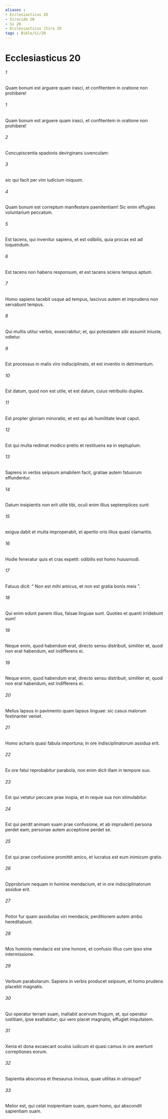 ```yaml
---
aliases : 
- Ecclesiasticus 20
- Siracide 20
- Si 20
- Ecclesiasticus (Sira 20
tags : Bible/Si/20
---
```


# Ecclesiasticus 20

###### 1
Quam bonum est arguere quam irasci, et confitentem in oratione non prohibere!
###### 1
Quam bonum est arguere quam irasci, et confitentem in oratione non prohibere!
###### 2
Concupiscentia spadonis devirginans iuvenculam:
###### 3
sic qui facit per vim iudicium iniquum.
###### 4
Quam bonum est correptum manifestare paenitentiam! Sic enim effugies voluntarium peccatum.
###### 5
Est tacens, qui invenitur sapiens, et est odibilis, quia procax est ad loquendum.
###### 6
Est tacens non habens responsum, et est tacens sciens tempus aptum.
###### 7
Homo sapiens tacebit usque ad tempus, lascivus autem et imprudens non servabunt tempus.
###### 8
Qui multis utitur verbis, exsecrabitur; et, qui potestatem sibi assumit iniuste, odietur.
###### 9
Est processus in malis viro indisciplinato, et est inventio in detrimentum.
###### 10
Est datum, quod non est utile, et est datum, cuius retributio duplex.
###### 11
Est propter gloriam minoratio, et est qui ab humilitate levat caput.
###### 12
Est qui multa redimat modico pretio et restituens ea in septuplum.
###### 13
Sapiens in verbis seipsum amabilem facit, gratiae autem fatuorum effundentur.
###### 14
Datum insipientis non erit utile tibi, oculi enim illius septemplices sunt:
###### 15
exigua dabit et multa improperabit, et apertio oris illius quasi clamantis.
###### 16
Hodie feneratur quis et cras expetit: odibilis est homo huiusmodi.
###### 17
Fatuus dicit: “ Non est mihi amicus, et non est gratia bonis meis ”.
###### 18
Qui enim edunt panem illius, falsae linguae sunt. Quoties et quanti irridebunt eum!
###### 19
Neque enim, quod habendum erat, directo sensu distribuit, similiter et, quod non erat habendum, est indifferens ei.
###### 19
Neque enim, quod habendum erat, directo sensu distribuit, similiter et, quod non erat habendum, est indifferens ei.
###### 20
Melius lapsus in pavimento quam lapsus linguae: sic casus malorum festinanter veniet.
###### 21
Homo acharis quasi fabula importuna; in ore indisciplinatorum assidua erit.
###### 22
Ex ore fatui reprobabitur parabola, non enim dicit illam in tempore suo.
###### 23
Est qui vetatur peccare prae inopia, et in requie sua non stimulabitur.
###### 24
Est qui perdit animam suam prae confusione, et ab imprudenti persona perdet eam; personae autem acceptione perdet se.
###### 25
Est qui prae confusione promittit amico, et lucratus est eum inimicum gratis.
###### 26
Opprobrium nequam in homine mendacium, et in ore indisciplinatorum assidue erit.
###### 27
Potior fur quam assiduitas viri mendacis; perditionem autem ambo hereditabunt.
###### 28
Mos hominis mendacis est sine honore, et confusio illius cum ipso sine intermissione.
###### 29
Verbum parabolarum. Sapiens in verbis producet seipsum, et homo prudens placebit magnatis.
###### 30
Qui operatur terram suam, inaltabit acervum frugum, et, qui operatur iustitiam, ipse exaltabitur; qui vero placet magnatis, effugiet iniquitatem.
###### 31
Xenia et dona excaecant oculos iudicum et quasi camus in ore avertunt correptiones eorum.
###### 32
Sapientia absconsa et thesaurus invisus, quae utilitas in utrisque?
###### 33
Melior est, qui celat insipientiam suam, quam homo, qui abscondit sapientiam suam.
